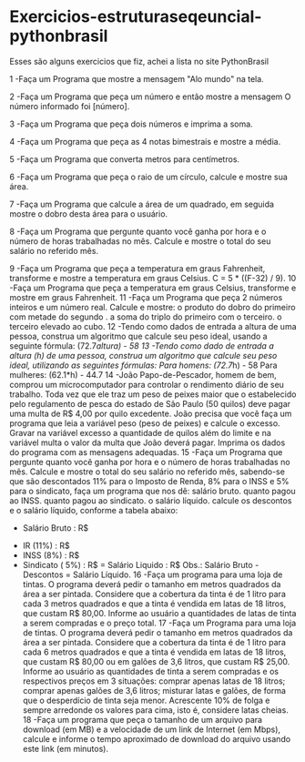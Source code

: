 # Exercicios-estruturaseqeuncial-pythonbrasil
Esses são alguns exercicios que fiz, achei a lista no site PythonBrasil

1 -Faça um Programa que mostre a mensagem "Alo mundo" na tela.

2 -Faça um Programa que peça um número e então mostre a mensagem O número informado foi [número].

3 -Faça um Programa que peça dois números e imprima a soma.

4 -Faça um Programa que peça as 4 notas bimestrais e mostre a média.

5 -Faça um Programa que converta metros para centímetros.

6 -Faça um Programa que peça o raio de um círculo, calcule e mostre sua área.

7 -Faça um Programa que calcule a área de um quadrado, em seguida mostre o dobro desta área para o usuário.

8 -Faça um Programa que pergunte quanto você ganha por hora e o número de horas trabalhadas no mês. Calcule e mostre o total do seu salário no referido mês.

9 -Faça um Programa que peça a temperatura em graus Fahrenheit, transforme e mostre a temperatura em graus Celsius.
C = 5 * ((F-32) / 9).
10 -Faça um Programa que peça a temperatura em graus Celsius, transforme e mostre em graus Fahrenheit.
11 -Faça um Programa que peça 2 números inteiros e um número real. Calcule e mostre:
o produto do dobro do primeiro com metade do segundo .
a soma do triplo do primeiro com o terceiro.
o terceiro elevado ao cubo.
12 -Tendo como dados de entrada a altura de uma pessoa, construa um algoritmo que calcule seu peso ideal, usando a seguinte fórmula: (72.7*altura) - 58
13 -Tendo como dado de entrada a altura (h) de uma pessoa, construa um algoritmo que calcule seu peso ideal, utilizando as seguintes fórmulas:
Para homens: (72.7*h) - 58
Para mulheres: (62.1*h) - 44.7
14 -João Papo-de-Pescador, homem de bem, comprou um microcomputador para controlar o rendimento diário de seu trabalho.
Toda vez que ele traz um peso de peixes maior que o estabelecido pelo regulamento de pesca do estado de São Paulo (50 quilos) deve pagar uma multa de R$ 4,00 por quilo excedente. 
João precisa que você faça um programa que leia a variável peso (peso de peixes) e calcule o excesso. 
Gravar na variável excesso a quantidade de quilos além do limite e na variável multa o valor da multa que João deverá pagar. Imprima os dados do programa com as mensagens adequadas.
15 -Faça um Programa que pergunte quanto você ganha por hora e o número de horas trabalhadas no mês. Calcule e mostre o total do seu salário no referido mês, sabendo-se que são descontados 11% para o Imposto de Renda, 8% para o INSS e 5% para o sindicato, faça um programa que nos dê:
salário bruto.
quanto pagou ao INSS.
quanto pagou ao sindicato.
o salário líquido.
calcule os descontos e o salário líquido, conforme a tabela abaixo:
+ Salário Bruto : R$
- IR (11%) : R$
- INSS (8%) : R$
- Sindicato ( 5%) : R$
= Salário Liquido : R$
Obs.: Salário Bruto - Descontos = Salário Líquido.
16 -Faça um programa para uma loja de tintas. O programa deverá pedir o tamanho em metros quadrados da área a ser pintada. Considere que a cobertura da tinta é de 1 litro para cada 3 metros quadrados e que a tinta é vendida em latas de 18 litros, que custam R$ 80,00. Informe ao usuário a quantidades de latas de tinta a serem compradas e o preço total.
17 -Faça um Programa para uma loja de tintas. O programa deverá pedir o tamanho em metros quadrados da área a ser pintada. Considere que a cobertura da tinta é de 1 litro para cada 6 metros quadrados e que a tinta é vendida em latas de 18 litros, que custam R$ 80,00 ou em galões de 3,6 litros, que custam R$ 25,00.
Informe ao usuário as quantidades de tinta a serem compradas e os respectivos preços em 3 situações:
comprar apenas latas de 18 litros;
comprar apenas galões de 3,6 litros;
misturar latas e galões, de forma que o desperdício de tinta seja menor. Acrescente 10% de folga e sempre arredonde os valores para cima, isto é, considere latas cheias.
18 -Faça um programa que peça o tamanho de um arquivo para download (em MB) e a velocidade de um link de Internet (em Mbps), calcule e informe o tempo aproximado de download do arquivo usando este link (em minutos).
